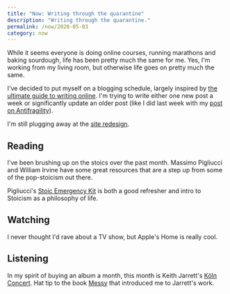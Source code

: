 ```yaml
---
title: "Now: Writing through the quarantine"
description: "Writing through the quarantine."
permalink: /now/2020-05-03
category: now
---
```


While it seems everyone is doing online courses, running marathons and baking sourdough, life has been pretty much the same for me. Yes, I'm working from my living room, but otherwise life goes on pretty much the same. 

I've decided to put myself on a blogging schedule, largely inspired by [the ultimate guide to writing online](https://www.perell.com/blog/the-ultimate-guide-to-writing-online). I'm trying to write either one new post a week or significantly update an older post (like I did last week with my [post on Antifragility](/blog/antifragility-over-talebism)).

I'm still plugging away at the [site redesign](/redesign).  

## Reading 

I've been brushing up on the stoics over the past month. Massimo Pigliucci and William Irvine have some great resources that are a step up from some of the pop-stoicism out there. 

Pigliucci's [Stoic Emergency Kit](https://massimopigliucci.com/2020/03/23/the-stoic-emergency-kit/) is both a good refresher and intro to Stoicism as a philosophy of life. 

## Watching 

I never thought I'd rave about a TV show, but Apple's Home is really cool. 

## Listening 

In my spirit of buying an album a month, this month is Keith Jarrett's [Köln Concert](https://en.wikipedia.org/wiki/The_Köln_Concert). Hat tip to the book [Messy](/blog/mid-2019-reading) that introduced me to Jarrett's work. 
